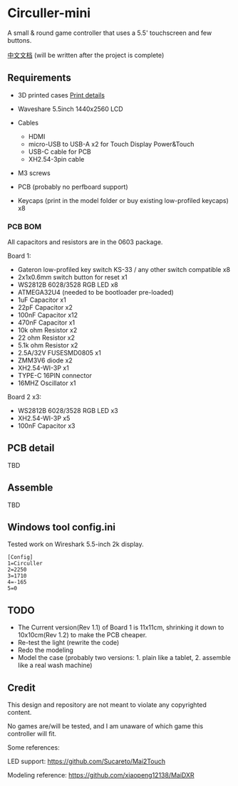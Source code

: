 # Circuller-mini

A small &amp; round game controller that uses a 5.5' touchscreen and few buttons.

[中文文档](Readme-CN.md) (will be written after the project is complete)

## Requirements

- 3D printed cases [Print details](1.%20Model/readme.md)
- Waveshare 5.5inch 1440x2560 LCD
- Cables
    - HDMI 
    - micro-USB to USB-A x2 for Touch Display Power&Touch
    - USB-C cable for PCB
    - XH2.54-3pin cable
 
- M3 screws

- PCB (probably no perfboard support)
- Keycaps (print in the model folder or buy existing low-profiled keycaps) x8

### PCB BOM

All capacitors and resistors are in the 0603 package.

Board 1:

- Gateron low-profiled key switch KS-33 / any other switch compatible x8
- 2x1x0.6mm switch button for reset x1
- WS2812B 6028/3528 RGB LED x8
- ATMEGA32U4 (needed to be bootloader pre-loaded)
- 1uF Capacitor x1
- 22pF Capacitor x2
- 100nF Capacitor x12
- 470nF Capacitor x1
- 10k ohm Resistor x2
- 22 ohm Resistor x2
- 5.1k ohm Resistor x2
- 2.5A/32V FUSESMD0805 x1
- ZMM3V6 diode x2
- XH2.54-WI-3P x1
- TYPE-C 16PIN connector
- 16MHZ Oscillator x1

Board 2 x3:

- WS2812B 6028/3528 RGB LED x3
- XH2.54-WI-3P x5
- 100nF Capacitor x3

## PCB detail

TBD

## Assemble

TBD

## Windows tool config.ini

Tested work on Wireshark 5.5-inch 2k display.

```
[Config]
1=Circuller
2=2250
3=1710
4=-165
5=0
```

## TODO

- The Current version(Rev 1.1) of Board 1 is 11x11cm, shrinking it down to 10x10cm(Rev 1.2) to make the PCB cheaper.
- Re-test the light (rewrite the code)
- Redo the modeling
- Model the case (probably two versions: 1. plain like a tablet, 2. assemble like a real wash machine)

## Credit

This design and repository are not meant to violate any copyrighted content.

No games are/will be tested, and I am unaware of which game this controller will fit.

Some references: 

LED support: https://github.com/Sucareto/Mai2Touch

Modeling reference: https://github.com/xiaopeng12138/MaiDXR
